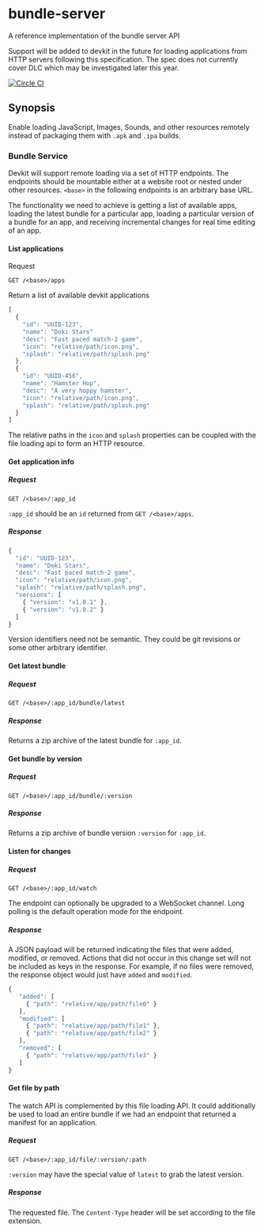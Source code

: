 bundle-server
=============

A reference implementation of the bundle server API

Support will be added to devkit in the future for loading applications from HTTP
servers following this specification. The spec does not currently cover DLC
which may be investigated later this year.

[![Circle CI](https://circleci.com/gh/gameclosure/bundle-server/tree/master.svg?style=svg&circle-token=a07450db8207856d1b35a94ae027b6986cf7671f)](https://circleci.com/gh/gameclosure/bundle-server/tree/master)
## Synopsis

Enable loading JavaScript, Images, Sounds, and other resources remotely instead
of packaging them with `.apk` and `.ipa` builds.

### Bundle Service

Devkit will support remote loading via a set of HTTP endpoints. The endpoints
should be mountable either at a website root or nested under other resources.
`<base>` in the following endpoints is an arbitrary base URL.

The functionality we need to achieve is getting a list of available apps,
loading the latest bundle for a particular app, loading a particular version of
a bundle for an app, and receiving incremental changes for real time editing of
an app.

#### List applications

Request

```http
GET /<base>/apps
```

Return a list of available devkit applications

```js
[
  {
    "id": "UUID-123",
    "name": "Doki Stars"
    "desc": "Fast paced match-2 game",
    "icon": "relative/path/icon.png",
    "splash": "relative/path/splash.png"
  },
  {
    "id": "UUID-456",
    "name": "Hamster Hop",
    "desc": "A very hoppy hamster",
    "icon": "relative/path/icon.png",
    "splash": "relative/path/splash.png"
  }
]
```

The relative paths in the `icon` and `splash` properties can be coupled with the
file loading api to form an HTTP resource.

#### Get application info

##### Request

```http
GET /<base>/:app_id
```

`:app_id` should be an `id` returned from `GET /<base>/apps`.

##### Response

```js
{
  "id": "UUID-123",
  "name": "Doki Stars",
  "desc": "Fast paced match-2 game",
  "icon": "relative/path/icon.png",
  "splash": "relative/path/splash.png",
  "versions": [
    { "version": "v1.0.1" },
    { "version": "v1.0.2" }
  ]
}
```

Version identifiers need not be semantic. They could be git revisions or some
other arbitrary identifier.

#### Get latest bundle

##### Request

```http
GET /<base>/:app_id/bundle/latest
```

##### Response

Returns a zip archive of the latest bundle for `:app_id`.

#### Get bundle by version

##### Request

```http
GET /<base>/:app_id/bundle/:version
```

##### Response

Returns a zip archive of bundle version `:version` for `:app_id`.

#### Listen for changes

##### Request

```http
GET /<base>/:app_id/watch
```

The endpoint can optionally be upgraded to a WebSocket channel. Long polling is
the default operation mode for the endpoint.

##### Response

A JSON payload will be returned indicating the files that were added, modified,
or removed. Actions that did not occur in this change set will not be included
as keys in the response. For example, if no files were removed, the response
object would just have `added` and `modified`.

```js
{
   "added": [
     { "path": "relative/app/path/file0" }
   ],
   "modified": [
     { "path": "relative/app/path/file1" },
     { "path": "relative/app/path/file2" }
   ],
   "removed": [
     { "path": "relative/app/path/file3" }
   ]
}
```

#### Get file by path

The watch API is complemented by this file loading API. It could additionally be
used to load an entire bundle if we had an endpoint that returned a manifest for
an application.

##### Request

```http
GET /<base>/:app_id/file/:version/:path
```

`:version` may have the special value of `latest` to grab the latest version.

##### Response

The requested file. The `Content-Type` header will be set according to the file
extension.
